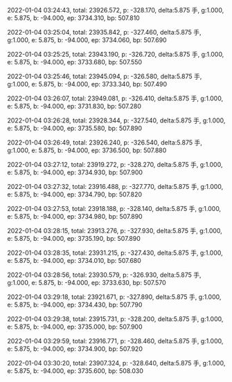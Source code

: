 2022-01-04 03:24:43, total: 23926.572, p: -328.170, delta:5.875 手, g:1.000, e: 5.875, b: -94.000, ep: 3734.310, bp: 507.810

2022-01-04 03:25:04, total: 23935.842, p: -327.460, delta:5.875 手, g:1.000, e: 5.875, b: -94.000, ep: 3734.060, bp: 507.690

2022-01-04 03:25:25, total: 23943.190, p: -326.720, delta:5.875 手, g:1.000, e: 5.875, b: -94.000, ep: 3733.680, bp: 507.550

2022-01-04 03:25:46, total: 23945.094, p: -326.580, delta:5.875 手, g:1.000, e: 5.875, b: -94.000, ep: 3733.340, bp: 507.490

2022-01-04 03:26:07, total: 23949.081, p: -326.410, delta:5.875 手, g:1.000, e: 5.875, b: -94.000, ep: 3731.830, bp: 507.280

2022-01-04 03:26:28, total: 23928.344, p: -327.540, delta:5.875 手, g:1.000, e: 5.875, b: -94.000, ep: 3735.580, bp: 507.890

2022-01-04 03:26:49, total: 23926.240, p: -326.540, delta:5.875 手, g:1.000, e: 5.875, b: -94.000, ep: 3736.500, bp: 507.880

2022-01-04 03:27:12, total: 23919.272, p: -328.270, delta:5.875 手, g:1.000, e: 5.875, b: -94.000, ep: 3734.930, bp: 507.900

2022-01-04 03:27:32, total: 23916.488, p: -327.770, delta:5.875 手, g:1.000, e: 5.875, b: -94.000, ep: 3734.790, bp: 507.820

2022-01-04 03:27:53, total: 23918.188, p: -328.140, delta:5.875 手, g:1.000, e: 5.875, b: -94.000, ep: 3734.980, bp: 507.890

2022-01-04 03:28:15, total: 23913.276, p: -327.930, delta:5.875 手, g:1.000, e: 5.875, b: -94.000, ep: 3735.190, bp: 507.890

2022-01-04 03:28:35, total: 23931.215, p: -327.430, delta:5.875 手, g:1.000, e: 5.875, b: -94.000, ep: 3734.010, bp: 507.680

2022-01-04 03:28:56, total: 23930.579, p: -326.930, delta:5.875 手, g:1.000, e: 5.875, b: -94.000, ep: 3733.630, bp: 507.570

2022-01-04 03:29:18, total: 23921.671, p: -327.890, delta:5.875 手, g:1.000, e: 5.875, b: -94.000, ep: 3734.430, bp: 507.790

2022-01-04 03:29:38, total: 23915.731, p: -328.200, delta:5.875 手, g:1.000, e: 5.875, b: -94.000, ep: 3735.000, bp: 507.900

2022-01-04 03:29:59, total: 23916.771, p: -328.460, delta:5.875 手, g:1.000, e: 5.875, b: -94.000, ep: 3734.900, bp: 507.920

2022-01-04 03:30:20, total: 23907.324, p: -328.640, delta:5.875 手, g:1.000, e: 5.875, b: -94.000, ep: 3735.600, bp: 508.030
